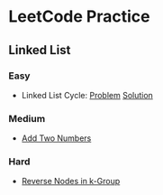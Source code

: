 # LeetCode Practice
## Linked List
### Easy
- Linked List Cycle: [Problem](https://leetcode.com/problems/linked-list-cycle/) [Solution](https://github.com/AtulDwivedi/practice-leetcode/blob/master/src/com/atuldwivedi/practice/leetcode/linkedlist/easy/LinkedListCycle.java)
### Medium
- [Add Two Numbers](https://leetcode.com/problems/add-two-numbers/)
### Hard
- [Reverse Nodes in k-Group](https://leetcode.com/problems/reverse-nodes-in-k-group/)